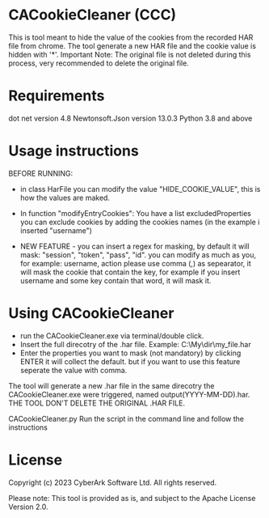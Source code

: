 # CACookieCleaner (CCC)
This is tool meant to hide the value of the cookies from the recorded HAR file from chrome.
The tool generate a new HAR file and the cookie value is hidden with '*'.
Important Note: The original file is not deleted during this process, very recommended to delete the original file.

# Requirements
dot net version 4.8
Newtonsoft.Json version 13.0.3
Python 3.8 and above

# Usage instructions
BEFORE RUNNING:
* in class HarFile you can modify the value "HIDE_COOKIE_VALUE", this is how the values are maked.

* In function "modifyEntryCookies":
You have a list excludedProperties you can exclude cookies by adding the cookies names (in the example i inserted "username")

* NEW FEATURE - you can insert a regex for masking, by default it will mask: "session", "token", "pass", "id".
  you can modify as much as you, for example: username, action
  please use comma (,) as sepearator, it will mask the cookie that contain the key, for example if you insert username and some key contain that word, it will mask it.
  
# Using CACookieCleaner
* run the CACookieCleaner.exe via terminal/double click. 
* Insert the full direcotry of the .har file. Example: C:\My\dir\my_file.har
* Enter the properties you want to mask (not mandatory) by clicking ENTER it will collect the default. but if you want to use this feature seperate the value with comma.

The tool will generate a new .har file in the same direcotry the CACookieCleaner.exe were triggered, named output(YYYY-MM-DD).har.
THE TOOL DON'T DELETE THE ORIGINAL .HAR FILE.

CACookieCleaner.py
Run the script in the command line and follow the instructions

# License
Copyright (c) 2023 CyberArk Software Ltd. All rights reserved.
 
Please note: This tool is provided as is, and subject to the Apache License Version 2.0.
